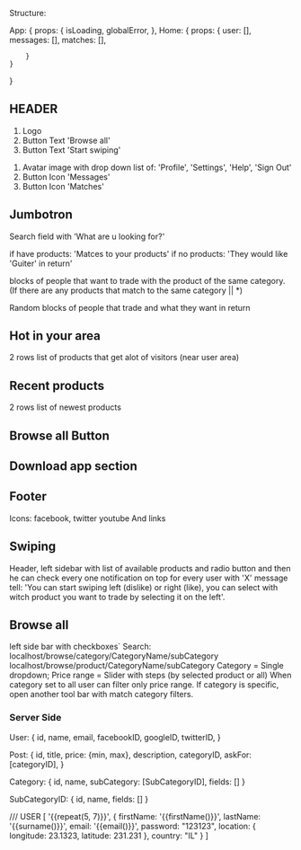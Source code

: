 Structure:

App: {
    props: {
        isLoading,
        globalError,
    },
    Home: {
        props: {
            user: [],
            messages: [],
            matches: [],

        }
    }

}


## HEADER
<!-- Header left -->
1. Logo
2. Button Text 'Browse all'
3. Button Text 'Start swiping'
<!-- Header right -->
1. Avatar image with drop down list of: 'Profile', 'Settings', 'Help', 'Sign Out'
2. Button Icon 'Messages'
3. Button Icon 'Matches'

## Jumbotron
<!-- Right -->
Search field with 'What are u looking for?'
<!-- Left -->
if have products: 'Matces to your products'
if no products: 'They would like 'Guiter' in return'
<!-- With product -->
blocks of people that want to trade with the product of the same category.
(If there are any products that match to the same category || *)
<!-- Without product -->
Random blocks of people that trade and what they want in return

## Hot in your area
2 rows list of products that get alot of visitors (near user area)

## Recent products
2 rows list of newest products

## Browse all Button

## Download app section

## Footer
Icons: facebook, twitter youtube
And links






## Swiping
Header, left sidebar with list of available products and radio button
and then he can check every one
notification on top for every user with 'X' message tell: 'You can start swiping left (dislike) or right (like), you can select with witch product you want to trade by selecting it on the left'.


## Browse all
left side bar with checkboxes`
Search:
localhost/browse/category/CategoryName/subCategory
localhost/browse/product/CategoryName/subCategory
Category = Single dropdown;
Price range = Slider with steps (by selected product or all)
When category set to all user can filter only price range.
If category is specific, open another tool bar with match category filters.






### Server Side

User: {
    id,
    name,
    email,
    facebookID,
    googleID,
    twitterID,
}

Post: {
    id,
    title,
    price: {min, max},
    description,
    categoryID,
    askFor: [categoryID],
}

Category: {
    id,
    name,
    subCategory: [SubCategoryID],
    fields: []
}

SubCategoryID: {
    id,
    name,
    fields: []
}


/// USER
[
  '{{repeat(5, 7)}}',
  {
    firstName: '{{firstName()}}',
    lastName: '{{surname()}}',
    email: '{{email()}}',
    password: "123123",
    location: {
        longitude: 23.1323,
        latitude: 231.231
    },
    country: "IL"
  }
]
